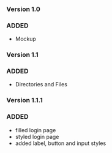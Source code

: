### Version 1.0

### ADDED

* Mockup

### Version 1.1

### ADDED

* Directories and Files

### Version 1.1.1

### ADDED

* filled login page
* styled login page
* added label, button and input styles